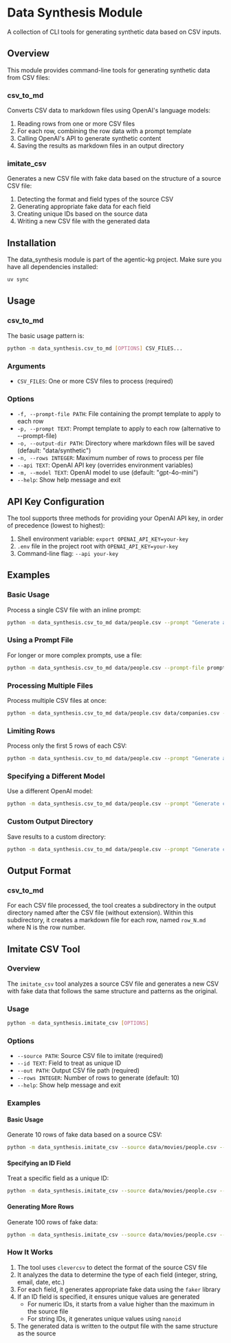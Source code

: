 # Data Synthesis Module

A collection of CLI tools for generating synthetic data based on CSV inputs.

## Overview

This module provides command-line tools for generating synthetic data from CSV files:

### csv_to_md

Converts CSV data to markdown files using OpenAI's language models:

1. Reading rows from one or more CSV files
2. For each row, combining the row data with a prompt template
3. Calling OpenAI's API to generate synthetic content
4. Saving the results as markdown files in an output directory

### imitate_csv

Generates a new CSV file with fake data based on the structure of a source CSV file:

1. Detecting the format and field types of the source CSV
2. Generating appropriate fake data for each field
3. Creating unique IDs based on the source data
4. Writing a new CSV file with the generated data

## Installation

The data_synthesis module is part of the agentic-kg project. Make sure you have all dependencies installed:

```bash
uv sync
```

## Usage

### csv_to_md

The basic usage pattern is:

```bash
python -m data_synthesis.csv_to_md [OPTIONS] CSV_FILES...
```

### Arguments

- `CSV_FILES`: One or more CSV files to process (required)

### Options

- `-f, --prompt-file PATH`: File containing the prompt template to apply to each row
- `-p, --prompt TEXT`: Prompt template to apply to each row (alternative to --prompt-file)
- `-o, --output-dir PATH`: Directory where markdown files will be saved (default: "data/synthetic")
- `-n, --rows INTEGER`: Maximum number of rows to process per file
- `--api TEXT`: OpenAI API key (overrides environment variables)
- `-m, --model TEXT`: OpenAI model to use (default: "gpt-4o-mini")
- `--help`: Show help message and exit

## API Key Configuration

The tool supports three methods for providing your OpenAI API key, in order of precedence (lowest to highest):

1. Shell environment variable: `export OPENAI_API_KEY=your-key`
2. `.env` file in the project root with `OPENAI_API_KEY=your-key`
3. Command-line flag: `--api your-key`

## Examples

### Basic Usage

Process a single CSV file with an inline prompt:

```bash
python -m data_synthesis.csv_to_md data/people.csv --prompt "Generate a detailed biography for this person."
```

### Using a Prompt File

For longer or more complex prompts, use a file:

```bash
python -m data_synthesis.csv_to_md data/people.csv --prompt-file prompts/biography.txt
```

### Processing Multiple Files

Process multiple CSV files at once:

```bash
python -m data_synthesis.csv_to_md data/people.csv data/companies.csv --prompt-file prompts/description.txt
```

### Limiting Rows

Process only the first 5 rows of each CSV:

```bash
python -m data_synthesis.csv_to_md data/people.csv --prompt "Generate a profile." --rows 5
```

### Specifying a Different Model

Use a different OpenAI model:

```bash
python -m data_synthesis.csv_to_md data/people.csv --prompt "Generate content." --model gpt-4
```

### Custom Output Directory

Save results to a custom directory:

```bash
python -m data_synthesis.csv_to_md data/people.csv --prompt "Generate content." --output-dir results/generated
```

## Output Format

### csv_to_md

For each CSV file processed, the tool creates a subdirectory in the output directory named after the CSV file (without extension). Within this subdirectory, it creates a markdown file for each row, named `row_N.md` where N is the row number.

## Imitate CSV Tool

### Overview

The `imitate_csv` tool analyzes a source CSV file and generates a new CSV with fake data that follows the same structure and patterns as the original.

### Usage

```bash
python -m data_synthesis.imitate_csv [OPTIONS]
```

### Options

- `--source PATH`: Source CSV file to imitate (required)
- `--id TEXT`: Field to treat as unique ID
- `--out PATH`: Output CSV file path (required)
- `--rows INTEGER`: Number of rows to generate (default: 10)
- `--help`: Show help message and exit

### Examples

#### Basic Usage

Generate 10 rows of fake data based on a source CSV:

```bash
python -m data_synthesis.imitate_csv --source data/movies/people.csv --out data/synthetic/fake_people.csv
```

#### Specifying an ID Field

Treat a specific field as a unique ID:

```bash
python -m data_synthesis.imitate_csv --source data/movies/people.csv --id personId --out data/synthetic/fake_people.csv
```

#### Generating More Rows

Generate 100 rows of fake data:

```bash
python -m data_synthesis.imitate_csv --source data/movies/people.csv --out data/synthetic/fake_people.csv --rows 100
```

### How It Works

1. The tool uses `clevercsv` to detect the format of the source CSV file
2. It analyzes the data to determine the type of each field (integer, string, email, date, etc.)
3. For each field, it generates appropriate fake data using the `faker` library
4. If an ID field is specified, it ensures unique values are generated
   - For numeric IDs, it starts from a value higher than the maximum in the source file
   - For string IDs, it generates unique values using `nanoid`
5. The generated data is written to the output file with the same structure as the source

